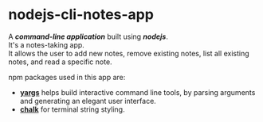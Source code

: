 # nodejs-cli-notes-app
A ***command-line application*** built using ***nodejs***.  
It's a notes-taking app.  
It allows the user to add new notes, remove existing notes, list all existing notes, and read a specific note.

npm packages used in this app are:
- **[yargs](https://www.npmjs.com/package/yargs "yargs package on npm pages")** helps build interactive command line tools, by parsing arguments and generating an elegant user interface.
- **[chalk](https://www.npmjs.com/package/chalk "chalk package on npm pages")** for terminal string styling.
